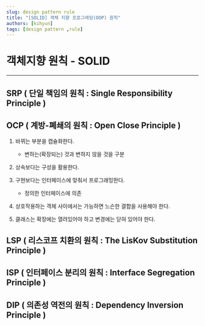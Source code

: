 ```yaml
---
slug: design pattern rule
title: "[SOLID] 객체 지향 프로그래밍(OOP) 원칙" 
authors: [kihyun]
tags: [design pattern ,rule]
---
```


# 객체지향 원칙 - SOLID
---

## SRP ( 단일 책임의 원칙 : Single Responsibility Principle )

## OCP ( 계방-폐쇄의 원칙 : Open Close Principle )

1. 바뀌는 부분을 캡슐화한다.
    - 변하는(확장되는) 것과 변하지 않을 것을 구분

2. 상속보다는 구성을 활용한다.

3. 구현보다는 인터페이스에 맞춰서 프로그래밍한다.
    - 정의한 인터페이스에 의존

4. 상호작용하는 객체 사이에서는 가능하면 느슨한 결합을 사용해야 한다.

5. 클래스는 확장에는 열려있어야 하고 변경에는 닫혀 있어야 한다.

## LSP ( 리스코프 치환의 원칙 : The LisKov Substitution Principle )

## ISP ( 인터페이스 분리의 원칙 : Interface Segregation Principle )

## DIP ( 의존성 역전의 원칙 : Dependency Inversion Principle )